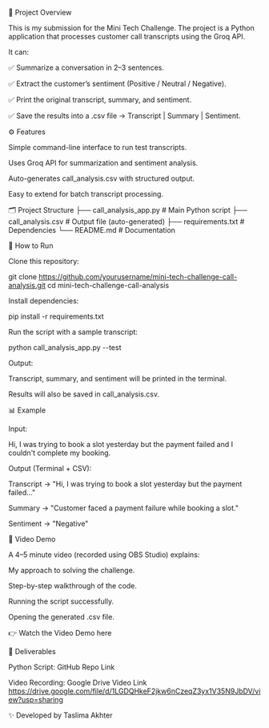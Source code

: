📌 Project Overview

This is my submission for the Mini Tech Challenge.
The project is a Python application that processes customer call transcripts using the Groq API.

It can:

✅ Summarize a conversation in 2–3 sentences.

✅ Extract the customer’s sentiment (Positive / Neutral / Negative).

✅ Print the original transcript, summary, and sentiment.

✅ Save the results into a .csv file → Transcript | Summary | Sentiment.

⚙️ Features

Simple command-line interface to run test transcripts.

Uses Groq API for summarization and sentiment analysis.

Auto-generates call_analysis.csv with structured output.

Easy to extend for batch transcript processing.

🗂️ Project Structure
├── call_analysis_app.py    # Main Python script
├── call_analysis.csv       # Output file (auto-generated)
├── requirements.txt        # Dependencies
└── README.md               # Documentation

🚀 How to Run

Clone this repository:

git clone https://github.com/yourusername/mini-tech-challenge-call-analysis.git
cd mini-tech-challenge-call-analysis


Install dependencies:

pip install -r requirements.txt


Run the script with a sample transcript:

python call_analysis_app.py --test


Output:

Transcript, summary, and sentiment will be printed in the terminal.

Results will also be saved in call_analysis.csv.

📊 Example

Input:

Hi, I was trying to book a slot yesterday but the payment failed and I couldn't complete my booking.


Output (Terminal + CSV):

Transcript → "Hi, I was trying to book a slot yesterday but the payment failed…"

Summary → "Customer faced a payment failure while booking a slot."

Sentiment → "Negative"

🎥 Video Demo

A 4–5 minute video (recorded using OBS Studio) explains:

My approach to solving the challenge.

Step-by-step walkthrough of the code.

Running the script successfully.

Opening the generated .csv file.

👉 Watch the Video Demo here 

📂 Deliverables

Python Script: GitHub Repo Link

Video Recording: Google Drive Video Link  https://drive.google.com/file/d/1LGDQHkeF2jkw6nCzeqZ3yx1V35N9JbDV/view?usp=sharing

✨ Developed by Taslima Akhter
